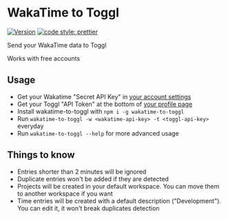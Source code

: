 # WakaTime to Toggl

[![Version][version-src]][version-href]
[![code style: prettier][code-style-src]][code-style-href]

Send your WakaTime data to Toggl

Works with free accounts

## Usage

-   Get your Wakatime "Secret API Key" in [your account settings](https://wakatime.com/settings/account)
-   Get your Toggl "API Token" at the bottom of [your profile page](https://www.toggl.com/app/profile)
-   Install wakatime-to-toggl with `npm i -g wakatime-to-toggl`
-   Run `wakatime-to-toggl -w <wakatime-api-key> -t <toggl-api-key>` everyday
-   Run `wakatime-to-toggl --help` for more advanced usage

## Things to know

-   Entries shorter than 2 minutes will be ignored
-   Duplicate entries won't be added if they are detected
-   Projects will be created in your default workspace. You can move them to another workspace if you want
-   Time entries will be created with a default description ("Development"). You can edit it, it won't break duplicates detection

[version-src]: https://runkit.io/bokub/npm-version/branches/master/wakatime-to-toggl?style=flat
[code-style-src]: https://flat.badgen.net/badge/code%20style/prettier/ff69b4
[version-href]: https://www.npmjs.com/package/wakatime-to-toggl
[code-style-href]: https://github.com/prettier/prettier
